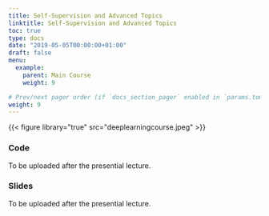 ```yaml
---
title: Self-Supervision and Advanced Topics
linktitle: Self-Supervision and Advanced Topics
toc: true
type: docs
date: "2019-05-05T00:00:00+01:00"
draft: false
menu:
  example:
    parent: Main Course
    weight: 9

# Prev/next pager order (if `docs_section_pager` enabled in `params.toml`)
weight: 9
---
```


{{< figure library="true" src="deeplearningcourse.jpeg" >}}

### Code

To be uploaded after the presential lecture.

### Slides

To be uploaded after the presential lecture.
